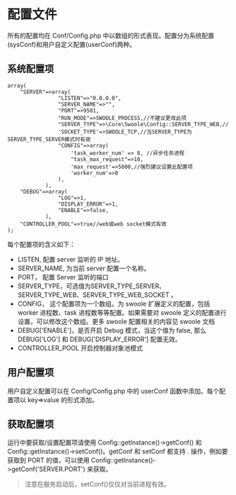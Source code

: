 # 配置文件

所有的配置均在 Conf/Config.php 中以数组的形式表现。配置分为系统配置(sysConf)和用户自定义配置(userConf)两种。

## 系统配置项 
```
array(
    "SERVER"=>array(
                "LISTEN"=>"0.0.0.0",
                "SERVER_NAME"=>"",
                "PORT"=>9501,
                "RUN_MODE"=>SWOOLE_PROCESS,//不建议更改此项
                "SERVER_TYPE"=>\Core\Swoole\Config::SERVER_TYPE_WEB,//
                'SOCKET_TYPE'=>SWOOLE_TCP,//当SERVER_TYPE为SERVER_TYPE_SERVER模式时有效
                "CONFIG"=>array(
                    'task_worker_num' => 8, //异步任务进程
                    "task_max_request"=>10,
                    'max_request'=>5000,//强烈建议设置此配置项
                    'worker_num'=>8
                ),
            ),
    "DEBUG"=>array(
                "LOG"=>1,
                "DISPLAY_ERROR"=>1,
                "ENABLE"=>false,
            ),
    "CONTROLLER_POOL"=>true//web或web socket模式有效
);
```
每个配置项的含义如下：

 - LISTEN, 配置 server 监听的 IP 地址。
 - SERVER_NAME, 为当前 server 配置一个名称。
 - PORT， 配置 Server 监听的端口
 - SERVER_TYPE，可选值为SERVER_TYPE_SERVER、SERVER_TYPE_WEB、SERVER_TYPE_WEB_SOCKET 。
 - CONFIG， 这个配置项为一个数组。为 swoole 扩展定义的配置，包括 worker 进程数、task 进程数等等配置。如果需要对 swoole 定义的配置进行设置，可以修改这个数组。更多 swoole 配置相关的内容见 swoole 文档
 - DEBUG['ENABLE']，是否开启 Debug 模式，当这个值为 false, 那么 DEBUG['LOG'] 和 DEBUG['DISPLAY_ERROR'] 配置无效。
 - CONTROLLER_POOL 开启控制器对象池模式
 
 
## 用户配置项
用户自定义配置可以在 Config/Config.php 中的 userConf 函数中添加。每个配置项以 key=>value 的形式添加。

## 获取配置项
运行中要获取/设置配置项请使用 Config::getInstance()->getConf() 和 Config::getInstance()->setConf()。getConf 和 setConf 都支持 . 操作，例如要获取到 PORT 的值，可以使用 Config::getInstance()->getConf('SERVER.PORT') 来获取。
> 注意在服务启动后，setConf()仅仅对当前进程有效。
